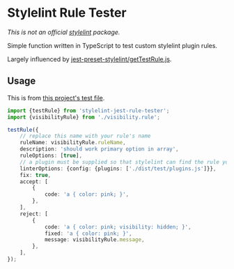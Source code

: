 # Stylelint Rule Tester

_This is not an official [stylelint](https://stylelint.io) package._

Simple function written in TypeScript to test custom stylelint plugin rules.

Largely influenced by [jest-preset-stylelint/getTestRule.js](https://github.com/stylelint/jest-preset-stylelint/blob/769cac42e11f811aac6f59ee6570205910ea98fa/getTestRule.js).

## Usage

This is from [this project's test file](https://github.com/electrovir/stylelint-jest-rule-tester/blob/master/src/test/rules/visibility/visibility.test.ts).

```typescript
import {testRule} from 'stylelint-jest-rule-tester';
import {visibilityRule} from './visibility.rule';

testRule({
    // replace this name with your rule's name
    ruleName: visibilityRule.ruleName,
    description: 'should work primary option in array',
    ruleOptions: [true],
    // a plugin must be supplied so that stylelint can find the rule you want to test
    linterOptions: {config: {plugins: ['./dist/test/plugins.js']}},
    fix: true,
    accept: [
        {
            code: 'a { color: pink; }',
        },
    ],
    reject: [
        {
            code: 'a { color: pink; visibility: hidden; }',
            fixed: 'a { color: pink; }',
            message: visibilityRule.message,
        },
    ],
});
```
